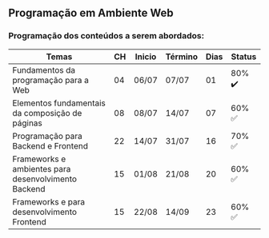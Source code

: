 ## Programação em Ambiente Web



### Programação dos conteúdos a serem abordados:

| Temas                                               | CH   | Inicio | Término | Dias | Status                 |
| --------------------------------------------------- | ---- | ------ | ------- | ---- | ---------------------- |
| Fundamentos da programação para a Web               | 04   | 06/07  | 07/07   | 01   | 80% :heavy_check_mark: |
| Elementos fundamentais da composição de páginas     | 08   | 08/07  | 14/07   | 07   | 60% :white_check_mark: |
| Programação para Backend e Frontend                 | 22   | 14/07  | 31/07   | 16   | 70% :white_check_mark: |
| Frameworks e ambientes para desenvolvimento Backend | 15   | 01/08  | 21/08   | 20   | 60% :white_check_mark: |
| Frameworks e para desenvolvimento Frontend          | 15   | 22/08  | 14/09   | 23   | 60% :white_check_mark: |



